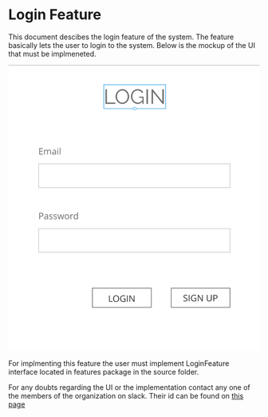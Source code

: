 # Login Feature

This document descibes the login feature of the system.
The feature basically lets the user to login to the system.
Below is the mockup of the UI that must be implmeneted.

![Mockup of login page](../mockups/login.png)

For implmenting this feature the user must implement LoginFeature interface located in features package in the source folder.

For any doubts regarding the UI or the implementation contact any one of the members of the organization on slack.
Their id can be found on [this page](../MEMBERS.md)